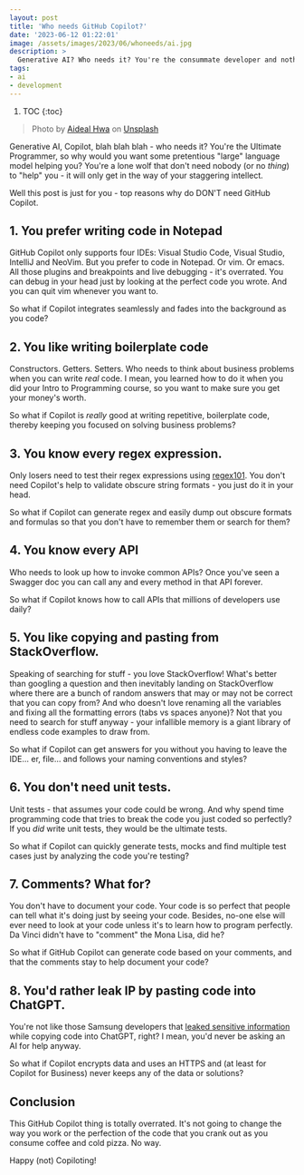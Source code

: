 ```yaml
---
layout: post
title: 'Who needs GitHub Copilot?'
date: '2023-06-12 01:22:01'
image: /assets/images/2023/06/whoneeds/ai.jpg
description: >
  Generative AI? Who needs it? You're the consummate developer and nothing is beyond your staggering cognitive powers, so why would you need GitHub Copilot - or any copilot for that matter?
tags:
- ai
- development
---
```


1. TOC
{:toc}

> Photo by <a href="https://unsplash.com/@aideal?utm_source=unsplash&utm_medium=referral&utm_content=creditCopyText">Aideal Hwa</a> on <a href="https://unsplash.com/s/photos/robot?utm_source=unsplash&utm_medium=referral&utm_content=creditCopyText">Unsplash</a>

Generative AI, Copilot, blah blah blah - who needs it? You're the Ultimate Programmer, so why would you want some pretentious "large" language model helping you? You're a lone wolf that don't need nobody (or no _thing_) to "help" you - it will only get in the way of your staggering intellect.

Well this post is just for you - top reasons why do DON'T need GitHub Copilot.

## 1. You prefer writing code in Notepad

GitHub Copilot only supports four IDEs: Visual Studio Code, Visual Studio, IntelliJ and NeoVim. But you prefer to code in Notepad. Or vim. Or emacs. All those plugins and breakpoints and live debugging - it's overrated. You can debug in your head just by looking at the perfect code you wrote. And you can quit vim whenever you want to.

So what if Copilot integrates seamlessly and fades into the background as you code?

## 2. You like writing boilerplate code

Constructors. Getters. Setters. Who needs to think about business problems when you can write _real_ code. I mean, you learned how to do it when you did your Intro to Programming course, so you want to make sure you get your money's worth.

So what if Copilot is _really_ good at writing repetitive, boilerplate code, thereby keeping you focused on solving business problems?

## 3. You know every regex expression.

Only losers need to test their regex expressions using [regex101](https://regex101.com/). You don't need Copilot's help to validate obscure string formats - you just do it in your head.

So what if Copilot can generate regex and easily dump out obscure formats and formulas so that you don't have to remember them or search for them?

## 4. You know every API

Who needs to look up how to invoke common APIs? Once you've seen a Swagger doc you can call any and every method in that API forever.

So what if Copilot knows how to call APIs that millions of developers use daily?

## 5. You like copying and pasting from StackOverflow.

Speaking of searching for stuff - you love StackOverflow! What's better than googling a question and then inevitably landing on StackOverflow where there are a bunch of random answers that may or may not be correct that you can copy from? And who doesn't love renaming all the variables and fixing all the formatting errors (tabs vs spaces anyone)? Not that you need to search for stuff anyway - your infallible memory is a giant library of endless code examples to draw from.

So what if Copilot can get answers for you without you having to leave the IDE... er, file... and follows your naming conventions and styles?

## 6. You don't need unit tests.

Unit tests - that assumes your code could be wrong. And why spend time programming code that tries to break the code you just coded so perfectly? If you _did_ write unit tests, they would be the ultimate tests.

So what if Copilot can quickly generate tests, mocks and find multiple test cases just by analyzing the code you're testing?

## 7. Comments? What for?

You don't have to document your code. Your code is so perfect that people can tell what it's doing just by seeing your code. Besides, no-one else will ever need to look at your code unless it's to learn how to program perfectly. Da Vinci didn't have to "comment" the Mona Lisa, did he?

So what if GitHub Copilot can generate code based on your comments, and that the comments stay to help document your code?

## 8. You'd rather leak IP by pasting code into ChatGPT.

You're not like those Samsung developers that [leaked sensitive information](https://www.techradar.com/news/samsung-workers-leaked-company-secrets-by-using-chatgpt) while copying code into ChatGPT, right? I mean, you'd never be asking an AI for help anyway.

So what if Copilot encrypts data and uses an HTTPS and (at least for Copilot for Business) never keeps any of the data or solutions?

## Conclusion

This GitHub Copilot thing is totally overrated. It's not going to change the way you work or the perfection of the code that you crank out as you consume coffee and cold pizza. No way.

Happy (not) Copiloting!